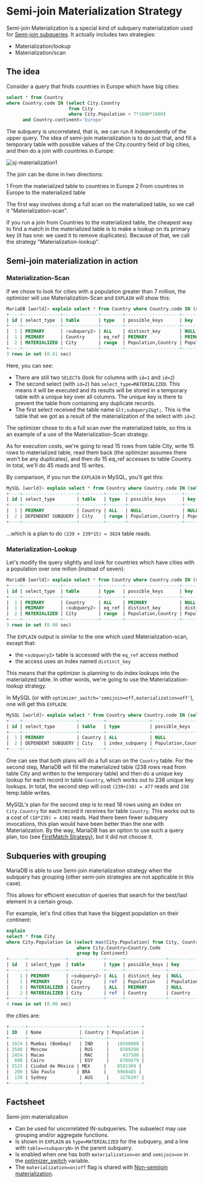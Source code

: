 # Semi-join Materialization Strategy

Semi-join Materialization is a special kind of subquery materialization used for [Semi-join subqueries](/replication/optimization-and-tuning/query-optimizations/subquery-optimizations/semi-join-subquery-optimizations).  It actually includes two strategies:

- Materialization/lookup
- Materialization/scan

## The idea

Consider a query that finds countries in Europe which have big cities:

```sql
select * from Country 
where Country.code IN (select City.Country 
                       from City 
                       where City.Population > 7*1000*1000)
      and Country.continent='Europe'
```

The subquery is uncorrelated, that is, we can run it independently of the upper query. The idea of semi-join materialization is to do just that, and fill a temporary table with possible values of the City.country field of big cities, and then do a join with countries in Europe:

<img src="/kb/en/semi-join-materialization-strategy/+image/sj-materialization1" alt="sj-materialization1" title="sj-materialization1">

The join can be done in two directions:

1 From the materialized table to countries in Europe
2 From countries in Europe to the materialized table

The first way involves doing a full scan on the materialized table, so we call it "Materialization-scan".

If you run a join from Countries to the materialized table, the cheapest way to find a match in the materialized table is to make a lookup on its primary key (it has one: we used it to remove duplicates). Because of that, we call the strategy "Materialization-lookup".

## Semi-join materialization in action

### Materialization-Scan

If we chose to look for cities with a population greater than 7 million, the optimizer will use Materialization-Scan and `EXPLAIN` will show this:

```sql
MariaDB [world]> explain select * from Country where Country.code IN (select City.Country from City where  City.Population > 7*1000*1000);
+----+--------------+-------------+--------+--------------------+------------+---------+--------------------+------+-----------------------+
| id | select_type  | table       | type   | possible_keys      | key        | key_len | ref                | rows | Extra                 |
+----+--------------+-------------+--------+--------------------+------------+---------+--------------------+------+-----------------------+
|  1 | PRIMARY      | <subquery2> | ALL    | distinct_key       | NULL       | NULL    | NULL               |   15 |                       |
|  1 | PRIMARY      | Country     | eq_ref | PRIMARY            | PRIMARY    | 3       | world.City.Country |    1 |                       |
|  2 | MATERIALIZED | City        | range  | Population,Country | Population | 4       | NULL               |   15 | Using index condition |
+----+--------------+-------------+--------+--------------------+------------+---------+--------------------+------+-----------------------+
3 rows in set (0.01 sec)
```

Here, you can see:

- There are still two `SELECT`s (look for columns with <code class="fixed" style="white-space:pre-wrap">id=1</code> and <code class="fixed" style="white-space:pre-wrap">id=2</code>)
- The second select (with `id=2`) has <code class="fixed" style="white-space:pre-wrap">select_type=MATERIALIZED</code>. This means it will be executed and its results will be stored in a temporary table with a unique key over all columns. The unique key is there to prevent the table from containing any duplicate records.
- The first select received the table name <code class="fixed" style="white-space:pre-wrap">&amp;lt;subquery2&amp;gt;</code>.  This is the table that we got as a result of the materialization of the select with `id=2`.

The optimizer chose to do a full scan over the materialized table, so this is an example of a use of the Materialization-Scan strategy.

As for execution costs, we're going to read 15 rows from table City, write 15 rows to materialized table, read them back (the optimizer assumes there won't be any duplicates), and then do 15 eq_ref accesses to table Country.  In total, we'll do 45 reads and 15 writes.

By comparison, if you run the `EXPLAIN` in MySQL, you'll get this:

```sql
MySQL [world]> explain select * from Country where Country.code IN (select City.Country from City where  City.Population > 7*1000*1000);
+----+--------------------+---------+-------+--------------------+------------+---------+------+------+------------------------------------+
| id | select_type        | table   | type  | possible_keys      | key        | key_len | ref  | rows | Extra                              |
+----+--------------------+---------+-------+--------------------+------------+---------+------+------+------------------------------------+
|  1 | PRIMARY            | Country | ALL   | NULL               | NULL       | NULL    | NULL |  239 | Using where                        |
|  2 | DEPENDENT SUBQUERY | City    | range | Population,Country | Population | 4       | NULL |   15 | Using index condition; Using where |
+----+--------------------+---------+-------+--------------------+------------+---------+------+------+------------------------------------+
```

...which is a plan to do `(239 + 239*15) = 3824` table reads.

### Materialization-Lookup

Let's modify the query slightly and look for countries which have cities with a population over one millon (instead of seven):

```sql
MariaDB [world]> explain select * from Country where Country.code IN (select City.Country from City where  City.Population > 1*1000*1000) ;
+----+--------------+-------------+--------+--------------------+--------------+---------+------+------+-----------------------+
| id | select_type  | table       | type   | possible_keys      | key          | key_len | ref  | rows | Extra                 |
+----+--------------+-------------+--------+--------------------+--------------+---------+------+------+-----------------------+
|  1 | PRIMARY      | Country     | ALL    | PRIMARY            | NULL         | NULL    | NULL |  239 |                       |
|  1 | PRIMARY      | <subquery2> | eq_ref | distinct_key       | distinct_key | 3       | func |    1 |                       |
|  2 | MATERIALIZED | City        | range  | Population,Country | Population   | 4       | NULL |  238 | Using index condition |
+----+--------------+-------------+--------+--------------------+--------------+---------+------+------+-----------------------+
3 rows in set (0.00 sec)
```

The `EXPLAIN` output is similar to the one which used Materialization-scan, except that:

- the <code class="fixed" style="white-space:pre-wrap">&lt;subquery2&gt;</code> table is accessed with the `eq_ref` access method
- the access uses an index named <code class="fixed" style="white-space:pre-wrap">distinct_key</code>

This means that the optimizer is planning to do index lookups into the materialized table. In other words, we're going to use the Materialization-lookup strategy.

In MySQL (or with <code class="fixed" style="white-space:pre-wrap">optimizer_switch='semijoin=off,materialization=off'</code>), one will get this `EXPLAIN`:

```sql
MySQL [world]> explain select * from Country where Country.code IN (select City.Country from City where  City.Population > 1*1000*1000) ;
+----+--------------------+---------+----------------+--------------------+---------+---------+------+------+-------------+
| id | select_type        | table   | type           | possible_keys      | key     | key_len | ref  | rows | Extra       |
+----+--------------------+---------+----------------+--------------------+---------+---------+------+------+-------------+
|  1 | PRIMARY            | Country | ALL            | NULL               | NULL    | NULL    | NULL |  239 | Using where |
|  2 | DEPENDENT SUBQUERY | City    | index_subquery | Population,Country | Country | 3       | func |   18 | Using where |
+----+--------------------+---------+----------------+--------------------+---------+---------+------+------+-------------+
```

One can see that both plans will do a full scan on the `Country` table. For the second step, MariaDB will fill the materialized table (238 rows read from table City and written to the temporary table) and then do a unique key lookup for each record in table `Country`, which works out to 238 unique key lookups. In total, the second step will cost `(239+238) = 477` reads and `238` temp.table writes.

MySQL's plan for the second step is to read 18 rows using an index on `City.Country` for each record it receives for table `Country`. This works out to a cost of `(18*239) = 4302` reads.  Had there been fewer subquery invocations, this plan would have been better than the one with Materialization.  By the way, MariaDB has an option to use such a query plan, too (see [FirstMatch Strategy](/replication/optimization-and-tuning/query-optimizations/optimization-strategies/firstmatch-strategy)), but it did not choose it.

## Subqueries with grouping

MariaDB is able to use Semi-join materialization strategy when the subquery has grouping (other semi-join strategies are not applicable in this case).

This allows for efficient execution of queries that search for the best/last element in a certain group.

For example, let's find cities that have the biggest population on their continent:

```sql
explain 
select * from City 
where City.Population in (select max(City.Population) from City, Country 
                          where City.Country=Country.Code 
                          group by Continent)
+------+--------------+-------------+------+---------------+------------+---------+----------------------------------+------+-----------------+
| id   | select_type  | table       | type | possible_keys | key        | key_len | ref                              | rows | Extra           |
+------+--------------+-------------+------+---------------+------------+---------+----------------------------------+------+-----------------+
|    1 | PRIMARY      | <subquery2> | ALL  | distinct_key  | NULL       | NULL    | NULL                             |  239 |                 |
|    1 | PRIMARY      | City        | ref  | Population    | Population | 4       | <subquery2>.max(City.Population) |    1 |                 |
|    2 | MATERIALIZED | Country     | ALL  | PRIMARY       | NULL       | NULL    | NULL                             |  239 | Using temporary |
|    2 | MATERIALIZED | City        | ref  | Country       | Country    | 3       | world.Country.Code               |   18 |                 |
+------+--------------+-------------+------+---------------+------------+---------+----------------------------------+------+-----------------+
4 rows in set (0.00 sec)
```

the cities are:

```sql
+------+-------------------+---------+------------+
| ID   | Name              | Country | Population |
+------+-------------------+---------+------------+
| 1024 | Mumbai (Bombay)   | IND     |   10500000 |
| 3580 | Moscow            | RUS     |    8389200 |
| 2454 | Macao             | MAC     |     437500 |
|  608 | Cairo             | EGY     |    6789479 |
| 2515 | Ciudad de México | MEX     |    8591309 |
|  206 | São Paulo        | BRA     |    9968485 |
|  130 | Sydney            | AUS     |    3276207 |
+------+-------------------+---------+------------+
```

## Factsheet

Semi-join materialization

- Can be used for uncorrelated IN-subqueries. The subselect may use grouping and/or aggregate functions.
- Is shown in `EXPLAIN` as <code class="fixed" style="white-space:pre-wrap">type=MATERIALIZED</code> for the subquery, and a line with
<code class="fixed" style="white-space:pre-wrap">table=&lt;subqueryN&gt;</code> in the parent subquery.
- Is enabled when one has both <code class="fixed" style="white-space:pre-wrap">materialization=on</code> and <code class="fixed" style="white-space:pre-wrap">semijoin=on</code> in the [optimizer_switch](/kb/en/server-system-variables/#optimizer_switch) variable.
- The <code class="fixed" style="white-space:pre-wrap">materialization=on|off</code> flag is shared with [Non-semijoin materialization](/kb/en/non-semi-join-subquery-optimizations/#materialization-for-non-correlated-in-subqueries).